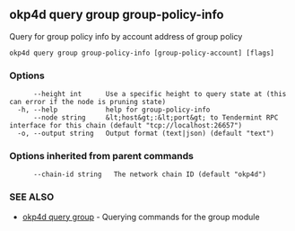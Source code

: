 ## okp4d query group group-policy-info

Query for group policy info by account address of group policy

```
okp4d query group group-policy-info [group-policy-account] [flags]
```

### Options

```
      --height int      Use a specific height to query state at (this can error if the node is pruning state)
  -h, --help            help for group-policy-info
      --node string     &lt;host&gt;:&lt;port&gt; to Tendermint RPC interface for this chain (default "tcp://localhost:26657")
  -o, --output string   Output format (text|json) (default "text")
```

### Options inherited from parent commands

```
      --chain-id string   The network chain ID (default "okp4d")
```

### SEE ALSO

* [okp4d query group](okp4d_query_group.md)	 - Querying commands for the group module
